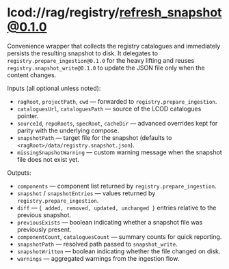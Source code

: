 # lcod://rag/registry/refresh_snapshot@0.1.0

Convenience wrapper that collects the registry catalogues and immediately
persists the resulting snapshot to disk. It delegates to
`registry.prepare_ingestion@0.1.0` for the heavy lifting and reuses
`registry.snapshot_write@0.1.0` to update the JSON file only when the content
changes.

Inputs (all optional unless noted):

- `ragRoot`, `projectPath`, `cwd` — forwarded to `registry.prepare_ingestion`.
- `cataloguesUrl`, `cataloguesPath` — source of the LCOD catalogues pointer.
- `sourceId`, `repoRoots`, `specRoot`, `cacheDir` — advanced overrides kept for
  parity with the underlying compose.
- `snapshotPath` — target file for the snapshot (defaults to
  `<ragRoot>/data/registry.snapshot.json`).
- `missingSnapshotWarning` — custom warning message when the snapshot file does
  not exist yet.

Outputs:

- `components` — component list returned by `registry.prepare_ingestion`.
- `snapshot` / `snapshotEntries` — values returned by
  `registry.prepare_ingestion`.
- `diff` — `{ added, removed, updated, unchanged }` entries relative to the
  previous snapshot.
- `previousExists` — boolean indicating whether a snapshot file was previously present.
- `componentCount`, `cataloguesCount` — summary counts for quick reporting.
- `snapshotPath` — resolved path passed to `snapshot_write`.
- `snapshotWritten` — boolean indicating whether the file changed on disk.
- `warnings` — aggregated warnings from the ingestion flow.
